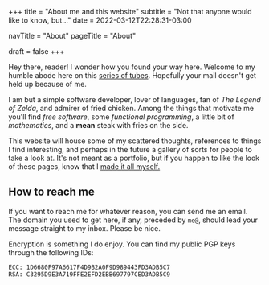 +++
title = "About me and this website"
subtitle = "Not that anyone would like to know, but..."
date  = 2022-03-12T22:28:31-03:00

navTitle = "About"
pageTitle = "About"

draft = false
+++

Hey there, reader! I wonder how you found your way here. Welcome to my humble
abode here on this [series of tubes][tubes]. Hopefully your mail doesn't get
held up because of me.

I am but a simple software developer, lover of languages, fan of  _The Legend of
Zelda_, and admirer of fried chicken. Among the things that motivate me you'll
find _free software_, some _functional programming_, a little bit of
_mathematics_, and a **mean** steak with fries on the side.

This website will house some of my scattered thoughts, references to things I
find interesting, and perhaps in the future a gallery of sorts for people to
take a look at. It's not meant as a portfolio, but if you happen to like the
look of these pages, know that I [made it all myself.][repo]

## How to reach me

If you want to reach me for whatever reason, you can send me an email. The
domain you used to get here, if any, preceded by `me@`, should lead your message
straight to my inbox. Please be nice.

Encryption is something I do enjoy. You can find my public PGP keys through the
following IDs:

```
ECC: 1D6680F97A6617F4D9B2A0F9D989443FD3ADB5C7
RSA: C3295D9E3A719FFE2EFD2EBB697797CED3ADB5C9
```

[tubes]: https://www.youtube.com/watch?v=lTonHRerMC4
[repo]: https://github.com/d3adb5/website
